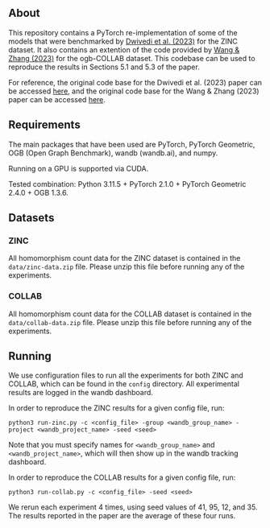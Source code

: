 ## About

This repository contains a PyTorch re-implementation of some of the models that were benchmarked by [Dwivedi et al. (2023)](https://arxiv.org/abs/2003.00982) for the ZINC dataset. It also contains an extention of the code provided by [Wang & Zhang (2023)](https://arxiv.org/abs/2304.07702) for the ogb-COLLAB dataset. This codebase can be used to reproduce the results in Sections 5.1 and 5.3 of the paper.

For reference, the original code base for the Dwivedi et al. (2023) paper can be accessed [here](https://github.com/graphdeeplearning/benchmarking-gnns/tree/master), and the original code base for the Wang & Zhang (2023) paper can be accessed [here](https://github.com/snap-stanford/ogb/tree/master/examples/linkproppred/collab).

## Requirements
The main packages that have been used are PyTorch, PyTorch Geometric, OGB (Open Graph Benchmark), wandb (wandb.ai), and numpy.

Running on a GPU is supported via CUDA.

Tested combination: Python 3.11.5 + PyTorch 2.1.0 + PyTorch Geometric 2.4.0 + OGB 1.3.6.

## Datasets

### ZINC

All homomorphism count data for the ZINC dataset is contained in the `data/zinc-data.zip` file. Please unzip this file before running any of the experiments. 

### COLLAB

All homomorphism count data for the COLLAB dataset is contained in the `data/collab-data.zip` file. Please unzip this file before running any of the experiments. 

## Running

We use configuration files to run all the experiments for both ZINC and COLLAB, which can be found in the `config` directory. All experimental results are logged in the wandb dashboard.

In order to reproduce the ZINC results for a given config file, run:

```
python3 run-zinc.py -c <config_file> -group <wandb_group_name> -project <wandb_project_name> -seed <seed>
```

Note that you must specify names for `<wandb_group_name>` and `<wandb_project_name>`, which will then show up in the wandb tracking dashboard.


In order to reproduce the COLLAB results for a given config file, run:

```
python3 run-collab.py -c <config_file> -seed <seed>
```

We rerun each experiment 4 times, using seed values of 41, 95, 12, and 35. The results reported in the paper are the average of these four runs. 

